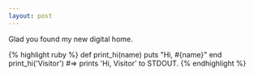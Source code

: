 ```yaml
---
layout: post
---
```

Glad you found my new digital home.

{% highlight ruby %}
def print_hi(name)
  puts "Hi, #{name}"
end
print_hi('Visitor')
#=> prints 'Hi, Visitor' to STDOUT.
{% endhighlight %}

